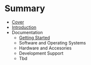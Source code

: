 # Summary

* [Cover](README.md)
* [Introduction](documentation/Introduction.md)
* Documentation
   * [Getting Started](documentation/GettingStarted.md)
   * Software and Operating Systems
   * Hardware and Accesories
   * Development Support
   * Tbd

